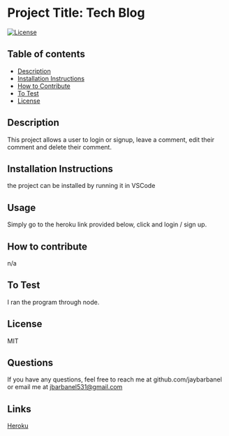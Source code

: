 # Project Title: Tech Blog
[![License](https://img.shields.io/badge/License-MIT-blue.svg)](https://opensource.org/licenses/)

        
## Table of contents
* [Description](#description)
* [Installation Instructions](#Installation-Instructions)
* [How to Contribute](#How-to-Contribute)
* [To Test](#To-Test)
* [License](#License)

## Description 
This project allows a user to login or signup, leave a comment, edit their comment and delete their comment. 
## Installation Instructions
the project can be installed by running it in VSCode
## Usage
Simply go to the heroku link provided below, click and login / sign up. 
## How to contribute
n/a
## To Test
I ran the program through node.
## License
MIT
## Questions
If you have any questions, feel free to reach me at github.com/jaybarbanel or email me at 
jbarbanel531@gmail.com

## Links
[Heroku](https://guarded-garden-15378.herokuapp.com/login)